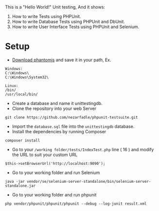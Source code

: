 This is a "Hello World!" Unit testing, And it shows:

 1. How to write Tests using PHPUnit.
 2. How to write Database Tests using PHPUnit and DbUnit.
 3. How to write User Interface Tests using PHPUnit and Selenium.

# Setup

* [Download phantomjs](http://phantomjs.org/download.html) and save it in your path, Ex. 

```
Windows:
C:\Windows\
C:\Windows\System32\

Linux:
/bin/
/usr/local/bin/
```
* Create a database and name it unittestingdb.
* Clone the repository into your web Server
```
git clone https://github.com/nezarfadle/phpunit-testsuite.git
```
* Import the ```database.sql``` file into the ```unittestingdb``` database.
* Install the dependencies by running Composer

```composer install```

* Go to your ```/working folder/tests/IndexTest.php``` line ( 16 ) and modify the URL to suit your custom URL

``` $this->setBrowserUrl('http://localhost:9090'); ```

* Go to your working folder and run Selenium

```java -jar vendor/se/selenium-server-standalone/bin/selenium-server-standalone.jar```

* Go to your working folder and run phpunit

```php vendor/phpunit/phpunit/phpunit --debug --log-junit result.xml```


